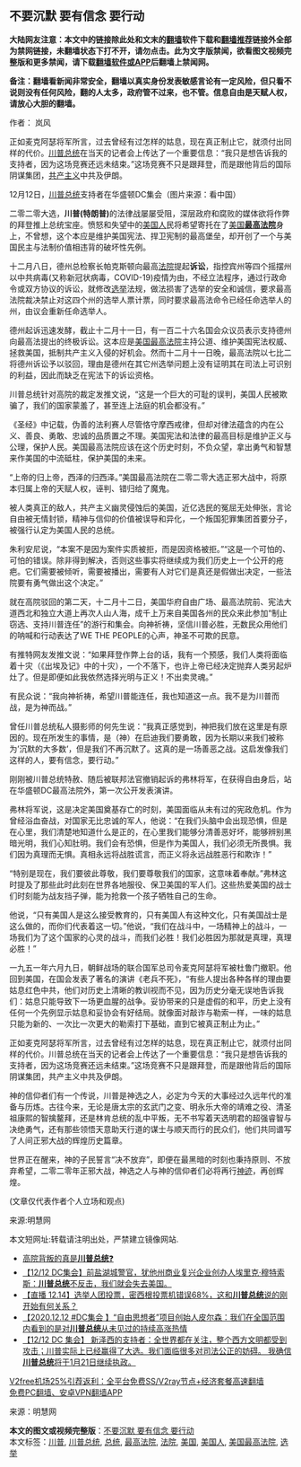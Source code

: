 <h2>不要沉默 要有信念 要行动</h2> <p class="notice"><b>大陆网友注意：本文中的链接除此处和文末的<a href="https://github.com/bannedbook/fanqiang" >翻墙</a>软件下载和<a href="https://github.com/killgcd/justmysocks/blob/master/README.md">翻墙推荐</a>链接外全部为禁网链接，未翻墙状态下打不开，请勿点击。此为文字版禁闻，欲看图文视频完整版和更多禁闻，请下载<a href="https://github.com/bannedbook/fanqiang">翻墙软件或APP</a>后翻墙上禁闻网。</p><p>备注：翻墙看新闻非常安全，翻墙以真实身份发表敏感言论有一定风险，但只看不说则没有任何风险，翻的人太多，政府管不过来，也不管。信息自由是天赋人权，请放心大胆的翻墙。</b></p>  <div class="entry"> <p>作者： 岚风</p> <p id="summary">正如麦克阿瑟将军所言，过去曾经有过怎样的姑息，现在真正制止它，就须付出同样的代价。<a href="https://www.bannedbook.org/bnews/tag/%e5%b7%9d%e6%99%ae/" class="st_tag internal_tag" rel="tag" title="标签 川普 下的日志">川普</a><a href="https://www.bannedbook.org/bnews/tag/%e6%80%bb%e7%bb%9f/" class="st_tag internal_tag" rel="tag" title="标签 总统 下的日志">总统</a>在当天的记者会上传达了一个重要信息：“我只是想告诉我的支持者，因为这场竞赛还远未结束。”这场竞赛不只是跟拜登，而是跟他背后的国际阴谋集团，<span class='wp_keywordlink'><a href="https://www.bannedbook.org/forum2/topic6177.html" title="《共产主义的终极目的》" target="_blank">共产主义</a></span>中共及伊朗。</p> <p id="conimg">12月12日，<a href="https://www.bannedbook.org/bnews/tag/%E5%B7%9D%E6%99%AE%E6%80%BB%E7%BB%9F/" class="st_tag internal_tag" rel="tag" title="标签 川普总统 下的日志">川普总统</a>支持者在华盛顿DC集会（图片来源：看中国）</p> <p>二零二零大选，<strong>川普(特朗普)</strong>的法律战屡屡受阻，深层政府和腐败的媒体欲将作弊的拜登推上总统宝座。愤怒和失望中的<a href="https://www.bannedbook.org/bnews/tag/%E7%BE%8E%E5%9B%BD%E4%BA%BA/" class="st_tag internal_tag" rel="tag" title="标签 美国人 下的日志">美国人</a>民将希望寄托在了<a href="https://www.bannedbook.org/bnews/tag/%e7%be%8e%e5%9b%bd/" class="st_tag internal_tag" rel="tag" title="标签 美国 下的日志">美国</a><strong><a href="https://www.bannedbook.org/bnews/tag/%e6%9c%80%e9%ab%98%e6%b3%95%e9%99%a2/" class="st_tag internal_tag" rel="tag" title="标签 最高法院 下的日志">最高法院</a></strong>身上，不曾想，这个本应是维护美国宪法、捍卫宪制的最高堡垒，却开创了一个与美国民主与法制价值相违背的破坏性先例。</p> <p>十二月八日，德州总检察长帕克斯顿向最高<a href="https://www.bannedbook.org/bnews/tag/%e6%b3%95%e9%99%a2/" class="st_tag internal_tag" rel="tag" title="标签 法院 下的日志">法院</a>提起<strong>诉讼</strong>，指控宾州等四个摇摆州以中共病毒(又称新冠状病毒，COVID-19)疫情为由，不经立法程序，通过行政命令或双方协议的诉讼，就修改<a href="https://www.bannedbook.org/bnews/tag/%e9%80%89%e4%b8%be/" class="st_tag internal_tag" rel="tag" title="标签 选举 下的日志">选举</a>法规，做法损害了选举的安全和诚信，要求最高法院裁决禁止对这四个州的选举人票计票，同时要求最高法命令已经任命选举人的州，由议会重新任命选举人。</p> <p>德州起诉迅速发酵，截止十二月十一日，有一百二十六名国会众议员表示支持德州向最高法提出的终极诉讼。这本应是<a href="https://www.bannedbook.org/bnews/tag/%E7%BE%8E%E5%9B%BD%E6%9C%80%E9%AB%98%E6%B3%95%E9%99%A2/" class="st_tag internal_tag" rel="tag" title="标签 美国最高法院 下的日志">美国最高法院</a>主持公道、维护美国宪法权威、拯救美国，抵制共产主义入侵的好机会。然而十二月十一日晚，最高法院以七比二将德州诉讼予以驳回，理由是德州在其它州选举问题上没有证明其在司法上可识别的利益，因此而缺乏在宪法下的诉讼资格。</p>  <p>川普总统针对高院的裁定发推文说，“这是一个巨大的可耻的误判，美国人民被欺骗了，我们的国家蒙羞了，甚至连上法庭的机会都没有。”</p> <p>《圣经》中记载，伪善的法利赛人尽管恪守摩西戒律，但却对律法蕴含的内在公义、善良、勇敢、忠诚的品质置之不理。美国宪法和法律的最高目标是维护正义与公理，保护人民。美国最高法院应该在这个历史时刻，不负众望，拿出勇气和智慧来作美国的中流砥柱，保护美国的未来。</p> <p>“上帝的归上帝，西泽的归西泽。”美国最高法院在二零二零大选正邪大战中，将原本归属上帝的天赋人权，诬判、错归给了魔鬼。</p> <p>被人类真正的敌人，共产主义幽灵侵蚀后的美国，近亿选民的冤屈无处伸张，言论自由被无情封锁，精神与信仰的价值被误导和异化，一个叛国犯罪集团首要分子，被强行认定为美国人民的总统。</p> <p>朱利安尼说，“本案不是因为案件实质被拒，而是因资格被拒。”“这是一个可怕的、可怕的错误。除非得到解决，否则这些事实将继续成为我们历史上一个公开的疮疤。它们需要被倾听，需要被播出，需要有人对它们是真还是假做出决定，一些法院要有勇气做出这个决定。”</p> <p>就在高院驳回的第二天，十二月十二日，美国华府自由广场、最高法院前、宪法大道西北和独立大道上再次人山人海，成千上万来自美国各州的民众来此参加“制止窃选、支持川普连任”的游行和集会。向神祈祷，坚信川普必胜，无数民众用他们的呐喊和行动表达了WE THE PEOPLE的心声，神圣不可欺的民意。</p>  <p>有推特网友发推文说：“如果拜登作弊上台的话，我有一个预感，我们人类将面临着十灾（《出埃及记》中的十灾），一个不落下，也许上帝已经决定抛弃人类另起炉灶了。但是即便如此我依然选择光明与正义！不出卖灵魂。”</p> <p>有民众说：“我向神祈祷，希望川普能连任，我也知道这一点。我不是为川普而战，是为神而战。”</p> <p>曾任川普总统私人摄影师的何先生说：“我真正感觉到，神把我们放在这里是有原因的。现在所发生的事情，是（神）在启迪我们要勇敢，因为长期以来我们被称为&#8217;沉默的大多数&#8217;，但是我们不再沉默了。这真的是一场善恶之战。这启发像我们这样的人，要有信念，要行动。”</p> <p>刚刚被川普总统特赦、随后被联邦法官撤销起诉的弗林将军，在获得自由身后，站在华盛顿DC最高法院外，第一次公开发表演讲。</p> <p>弗林将军说，这是决定美国奠基存亡的时刻，美国面临从未有过的宪政危机。作为曾经浴血奋战，对国家无比忠诚的军人，他说：“在我们头脑中会出现恐惧，但是在心里，我们清楚地知道什么是正的，在心里我们能够分清善恶好坏，能够辨别黑暗光明，我们心知肚明。我们会有恐惧，但是作为美国人，我们必须无所畏惧。我们因为真理而无惧。真相永远将战胜谎言，而正义将永远战胜恶行和欺诈！”</p> <p>“特别是现在，我们要彼此尊敬，我们要尊敬我们的国家，这意味着奉献。”弗林这时提及了那些此时此刻在世界各地服役、保卫美国的军人们。这些热爱美国的战士们时刻能为战友挡子弹，能为抢救一个孩子牺牲自己的生命。</p>  <p>他说，“只有美国人是这么接受教育的，只有美国人有这种文化，只有美国战士是这么做的，而你们代表着这一切。”他说，“我们在战斗中，一场精神上的战斗，一场我们为了这个国家的心灵的战斗，而我们必胜！我们必胜因为那就是真理，真理必胜！”</p> <p>一九五一年六月九日，朝鲜战场的联合国军总司令麦克阿瑟将军被杜鲁门撤职。他回到美国，在国会发表了著名的演讲《老兵不死》，“有些人提出各种各样的理由要姑息红色中共，他们对历史上清晰的教训视而不见，因为历史分毫无误地告诉我们：姑息只能导致下一场更血腥的战争。妥协带来的只是虚假的和平，历史上没有任何一个先例显示姑息和妥协会有好结局。就像面对敲诈与勒索一样，一味的姑息只能为新的、一次比一次更大的勒索打下基础，直到它被真正制止为止。”</p> <p>正如麦克阿瑟将军所言，过去曾经有过怎样的姑息，现在真正制止它，就须付出同样的代价。川普总统在当天的记者会上传达了一个重要信息：“我只是想告诉我的支持者，因为这场竞赛还远未结束。”这场竞赛不只是跟拜登，而是跟他背后的国际阴谋集团，共产主义中共及伊朗。</p> <p>神的信仰者们有一个传说，川普是神选之人，必定为今天的大事经过久远年代的准备与历炼。古往今来，无论是唐太宗的玄武门之变、明永乐大帝的靖难之役、清圣祖康熙的智擒鳌拜，还是林肯总统的乱中平叛，无不书写着天选明君的超强睿智与决绝勇气，还有那些领悟天意助天行道的谋士与顺天而行的民众们，他们共同谱写了人间正邪大战的辉煌历史篇章。</p> <p>世界正在醒来，神的子民誓言“决不放弃”，即便在最黑暗的时刻也秉持原则、不放弃希望，二零二零年正邪大战，神选之人与神的信仰者们必将再行<span class='wp_keywordlink'><a href="https://www.bannedbook.org/forum3/topic69.html" title="电子书：神迹" target="_blank">神迹</a></span>，再创辉煌。</p> <p>(文章仅代表作者个人立场和观点)</p>  <p>来源:明慧网</p> <p>本文短网址:转载请注明出处，严禁建立镜像网站.</p> <ul class='op-related-articles' title='相关阅读'> <li><a href='https://www.bannedbook.org/bnews/bannedvideo/20201215/1447942.html' target='_blank'>高院背叛的真是<b>川普总统</b>❓</a></li> <li><a href='https://www.bannedbook.org/bnews/bannedvideo/20201215/1447936.html' target='_blank'>【12/12 DC集会】前盐湖城警官，犹他州商业复兴企业创办人埃里克·穆特索斯：<b>川普总统</b>不反击，我们就会失去美国。</a></li> <li><a href='https://www.bannedbook.org/bnews/bannedvideo/20201215/1447934.html' target='_blank'>【直播 12.14】选举人团投票，密西根投票机错误68%，这和<b>川普总统</b>说的刚开始有何关系？</a></li> <li><a href='https://www.bannedbook.org/bnews/bannedvideo/20201215/1447920.html' target='_blank'>【2020.12.12 #DC集会 】“自由思想者”项目创始人皮尔森：我们在全国范围内看到的是对<b>川普总统</b>从未见过的持续高涨热情</a></li> <li><a href='https://www.bannedbook.org/bnews/bannedvideo/20201215/1447916.html' target='_blank'>【12/12 DC 集会】 新泽西的支持者：全世界都在关注，整个西方文明都受到攻击；川普实际上已经赢得了大选。我们面临很多对司法公正的妨碍。  我确信<b>川普总统</b>将于1月21日继续执政。</a></li> </ul> <p class="texttj"> <a href="https://github.com/bannedbook/fanqiang/wiki/V2ray%E6%9C%BA%E5%9C%BA" target="_blank">V2free机场25%引荐返利：全平台免费SS/V2ray节点+经济套餐高速翻墙</a><br/> <a href="https://github.com/bannedbook/fanqiang/wiki/%E7%A6%81%E9%97%BB%E7%BD%91%E5%AE%89%E5%8D%93%E7%BF%BB%E5%A2%99%E6%96%B0%E9%97%BBAPP" target="_blank">免费PC翻墙、安卓VPN翻墙APP</a></p><p> 来源：明慧网 </p><a name='sharetosocial'></a>       <div><b>本文的图文或视频完整版</b>：<a href='https://www.bannedbook.org/bnews/comments/20201215/1448020.html'>不要沉默 要有信念 要行动</a></div>  </div><!--END ENTRY--> <div class="postfooter"> <div>本文标签：<a href="https://www.bannedbook.org/bnews/tag/%e5%b7%9d%e6%99%ae/" rel="tag">川普</a>, <a href="https://www.bannedbook.org/bnews/tag/%E5%B7%9D%E6%99%AE%E6%80%BB%E7%BB%9F/" rel="tag">川普总统</a>, <a href="https://www.bannedbook.org/bnews/tag/%e6%80%bb%e7%bb%9f/" rel="tag">总统</a>, <a href="https://www.bannedbook.org/bnews/tag/%e6%9c%80%e9%ab%98%e6%b3%95%e9%99%a2/" rel="tag">最高法院</a>, <a href="https://www.bannedbook.org/bnews/tag/%e6%b3%95%e9%99%a2/" rel="tag">法院</a>, <a href="https://www.bannedbook.org/bnews/tag/%e7%be%8e%e5%9b%bd/" rel="tag">美国</a>, <a href="https://www.bannedbook.org/bnews/tag/%E7%BE%8E%E5%9B%BD%E4%BA%BA/" rel="tag">美国人</a>, <a href="https://www.bannedbook.org/bnews/tag/%E7%BE%8E%E5%9B%BD%E6%9C%80%E9%AB%98%E6%B3%95%E9%99%A2/" rel="tag">美国最高法院</a>, <a href="https://www.bannedbook.org/bnews/tag/%e9%80%89%e4%b8%be/" rel="tag">选举</a></div>  </div><!--END POSTFOOTER--> 